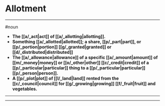 # Allotment
---
#noun
- **The [[a/_act|act]] of [[a/_allotting|allotting]].**
- **Something [[a/_allotted|allotted]]; a share, [[p/_part|part]], or [[p/_portion|portion]] [[g/_granted|granted]] or [[d/_distributed|distributed]]**
- **The [[a/_allowance|allowance]] of a specific [[a/_amount|amount]] of [[m/_money|money]] or [[o/_other|other]] [[c/_credit|credit]] of a [[p/_particular|particular]] thing to a [[p/_particular|particular]] [[p/_person|person]].**
- **A [[p/_plot|plot]] of [[l/_land|land]] rented from the [[c/_council|council]] for [[g/_growing|growing]] [[f/_fruit|fruit]] and vegetables.**
---
---
